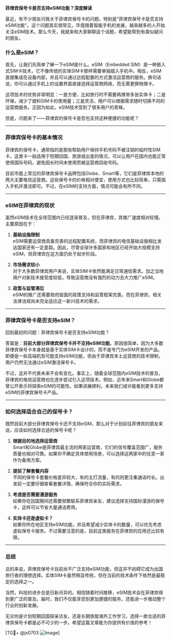 **菲律宾保号卡是否支持eSIM功能？深度解读**

最近，有不少朋友问我关于菲律宾保号卡的问题，特别是“菲律宾保号卡是否支持eSIM功能”。这个问题其实很常见，毕竟随着智能手机的发展，越来越多的人开始关注eSIM技术。那么今天，我就来和大家聊聊这个话题，希望能帮到有类似疑问的朋友。

### 什么是eSIM？

首先，让我们先简单了解一下eSIM是什么。eSIM（Embedded SIM）是一种嵌入式SIM卡技术，它不像传统的实体SIM卡那样需要单独插入手机中。相反，eSIM直接集成在设备内部，并且可以通过远程配置的方式激活运营商的服务。换句话说，你可以通过手机上的设置界面直接选择运营商网络，而无需更换物理卡。

这项技术的优势非常明显：一是方便，比如旅行时不需要再携带多张实体卡；二是环保，减少了塑料SIM卡的使用量；三是灵活，用户可以根据需求随时切换不同的运营商服务。正因为如此，eSIM技术受到了很多用户的青睐。

但是，问题来了——菲律宾的保号卡是否也支持这种便捷的功能呢？

---

### 菲律宾保号卡的基本情况

菲律宾的保号卡，通常指的是那些帮助用户保持手机号码不被注销的临时性SIM卡。这类卡一般适用于短期回国、旅游或出差的情况，可以让用户在国内也能正常使用国际号码，避免因长时间未使用而被运营商回收号码。

目前市面上常见的菲律宾保号卡品牌包括Globe、Smart等，它们是菲律宾本地的两大主要电信运营商。这些保号卡的价格相对便宜，使用方式也比较简单，只需插入手机并激活即可。不过，在eSIM的支持方面，情况可能会有所不同。

---

### eSIM在菲律宾的现状

虽然eSIM技术在全球范围内已经逐渐普及，但在菲律宾，其推广速度相对较慢。主要原因在于：

1. **基础设施限制**  
   eSIM需要运营商具备完善的远程配置系统，而菲律宾的电信基础设施相比发达国家还有一定差距。因此，尽管全球许多国家和地区已经开始大规模支持eSIM，但菲律宾在这方面仍处于起步阶段。

2. **市场需求较小**  
   对于大多数菲律宾用户来说，实体SIM卡依然能满足日常通信需求。加之当地用户对新技术接受度较低，导致运营商没有强烈的动力去大力推广eSIM。

3. **政策与监管滞后**  
   eSIM的推广还需要政府层面的政策支持和监管框架完善。而在菲律宾，相关法律法规尚未完全适应这一新兴技术的需求。

---

### 菲律宾保号卡是否支持eSIM？

回到最初的问题：菲律宾保号卡是否支持eSIM功能？

答案是：**目前大部分菲律宾保号卡并不支持eSIM功能**。原因很简单，因为大多数菲律宾保号卡本身就是基于实体SIM卡设计的，而不是专门为eSIM开发的产品。即便是一些高端机型可能支持eSIM功能，但由于菲律宾本土运营商的技术限制，用户仍然无法通过eSIM激活保号卡。

不过，这并不代表未来不会有变化。事实上，随着全球范围内eSIM技术的普及，菲律宾的电信运营商也在逐步尝试引入这项技术。例如，近年来Smart和Globe都曾公开表示将探索eSIM的可能性。如果进展顺利，未来我们或许能看到更多支持eSIM的菲律宾保号卡产品。

---

### 如何选择适合自己的保号卡？

既然目前大部分菲律宾保号卡还不支持eSIM，那么对于计划前往菲律宾的朋友来说，应该如何选择合适的保号卡呢？

1. **根据目的地选择运营商**  
   Smart和Globe是菲律宾最主流的两家运营商，它们的信号覆盖范围广，服务质量也相对可靠。如果你不确定具体使用场景，可以选择这两家中的任意一家作为备用方案。

2. **提前了解套餐内容**  
   不同的保号卡套餐价格差异较大，有的主打流量，有的则更注重通话时长。出发前一定要仔细查看套餐详情，确保符合你的实际需求。

3. **考虑是否需要漫游服务**  
   如果你在回国期间还需要频繁联系菲律宾亲友，建议选择支持国际漫游的保号卡，这样可以节省大量通话费用。

4. **实体卡还是虚拟卡？**  
   如果你所在地区支持eSIM功能，并且希望减少实体卡的数量，可以优先考虑虚拟保号卡服务。不过需要注意的是，目前这类服务在菲律宾的应用还比较有限。

---

### 总结

总的来说，菲律宾保号卡目前尚不广泛支持eSIM功能，但这并不妨碍它成为出国旅行者的理想选择。实体SIM卡虽然稍显传统，但在当前的技术条件下依然是最稳定的选择之一。

当然，科技的进步总是日新月异的。相信随着时间推移，eSIM技术会在菲律宾得到更广泛的普及。届时，我们不仅能享受到更加便捷的服务，还能进一步推动整个行业的创新发展。

无论你是计划短期回国探亲访友，还是长期旅居海外工作学习，选择一款合适的菲律宾保号卡都是必不可少的一步。希望这篇文章能为你提供有价值的参考！

[TG💪+ @jx0703 ![Image](https://github.com/user-attachments/assets/dbca1d08-cadb-493c-b0ec-ad6f7a83f270)]